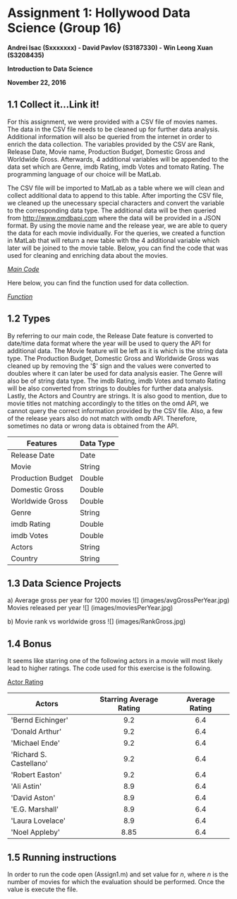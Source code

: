 Assignment 1: Hollywood Data Science (Group 16)
===============================================

**Andrei Isac (Sxxxxxxx) - David Pavlov (S3187330) - Win Leong Xuan (S3208435)**

**Introduction to Data Science**

**November 22, 2016**


1.1 Collect it...Link it!
-------------------------
For this assignment, we were provided with a CSV file of movies names. The data in the CSV file needs to be cleaned up for further data analysis. Additional information will also be queried from the internet in order to enrich the data collection. The variables provided by the CSV are Rank, Release Date, Movie name, Production Budget, Domestic Gross and Worldwide Gross. Afterwards, 4 additional variables will be appended to the data set which are Genre, imdb Rating, imdb Votes and tomato Rating. The programming language of our choice will be MatLab.

The CSV file will be imported to MatLab as a table where we will clean and collect additional data to append to this table. After importing the CSV file, we cleaned up the unecessary special characters and convert the variable to the corresponding data type. The additional data will be then queried from http://www.omdbapi.com where the data will be provided in a JSON format. By using the movie name and the release year, we are able to query the data for each movie individually. For the queries, we created a function in MatLab that will return a new table with the 4 additional variable which later will be joined to the movie table. Below, you can find the code that was used for cleaning and enriching data about the movies. 

[*Main Code*](Assign1.m)

Here below, you can find the function used for data collection.

[*Function*](FetchFromAPI.m)

1.2 Types
---------
By referring to our main code, the Release Date feature is converted to date/time data format where the year will be used to query the API for additional data. The Movie feature will be left as it is which is the string data type. The Production Budget, Domestic Gross and Worldwide Gross was cleaned up by removing the '$' sign and the values were converted to doubles where it can later be used for data analysis easier. The Genre will also be of string data type. The imdb Rating, imdb Votes and tomato Rating will be also converted from strings to doubles for further data analysis. Lastly, the Actors and Country are strings. It is also good to mention, due to movie titles not matching accordingly to the titles on the omd API, we cannot query the correct information provided by the CSV file. Also, a few of the release years also do not match with omdb API. Therefore, sometimes no data or wrong data is obtained from the API.

| Features | Data Type|
|----------|----------|
| Release Date | Date |
| Movie | String |
| Production Budget | Double |
| Domestic Gross | Double |
| Worldwide Gross | Double |
| Genre | String |
| imdb Rating | Double |
| imdb Votes | Double |
| Actors | String |
| Country | String |

1.3 Data Science Projects
-------------------------
  a)
  Average gross per year for 1200 movies
    ![] (images/avgGrossPerYear.jpg) 
  Movies released per year
    ![] (images/moviesPerYear.jpg)
    
   b)
   Movie rank vs worldwide gross
    ![] (images/RankGross.jpg)

1.4 Bonus
---------
It seems like starring one of the following actors in a movie will most likely lead to higher ratings. The code used for this exercise is the following.

[Actor Rating](Rating_Actor.m)

| Actors | Starring Average Rating | Average Rating|
|----------|:----------:|:-----------:|
| 'Bernd Eichinger' | 9.2 | 6.4 |
| 'Donald Arthur' | 9.2 | 6.4 |
| 'Michael Ende'| 9.2 | 6.4 |
| 'Richard S. Castellano' | 9.2 | 6.4 |
| 'Robert Easton' | 9.2 | 6.4 |
| 'Ali Astin' | 8.9 | 6.4 |
| 'David Aston' | 8.9 | 6.4 |
| 'E.G. Marshall' | 8.9 | 6.4 |
| 'Laura Lovelace' | 8.9 | 6.4 |
| 'Noel Appleby' | 8.85 | 6.4 |

1.5 Running instructions
---------
In order to run the code open (Assign1.m) and set value for *n*, where *n* is the number of movies for which the evaluation should be performed. Once the value is execute the file.

